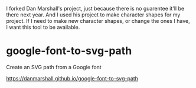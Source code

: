 I forked Dan Marshall's project, just because there is no guarentee it'll be there next year.  And I used his project to make character shapes for my project.  If I need to make new character shapes, or change the ones I have, I want this tool to be available. 

# google-font-to-svg-path
Create an SVG path from a Google font

https://danmarshall.github.io/google-font-to-svg-path
